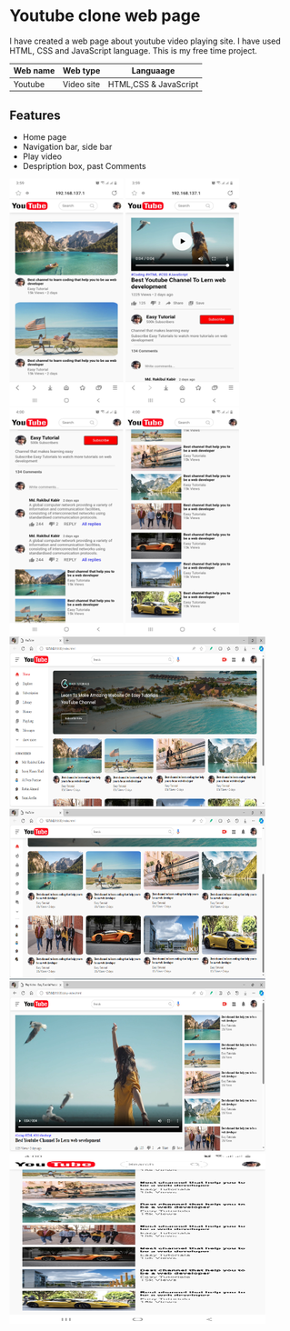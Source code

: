 # Youtube clone web page

I have created a web page about youtube video playing site. I have used HTML, CSS and JavaScript language.
This is my free time project.

| Web name | Web type | Languaage |
|-|-|-|
| Youtube | Video site | HTML,CSS & JavaScript |

## Features
- Home page
- Navigation bar, side bar
- Play video
- Despription box, past Comments

<img src ="https://github.com/fsRakib/YouTube/blob/main/assets/Screenshot_20240319-155931_Samsung%20Internet.jpg" width="200" height="400"> <img src ="https://github.com/fsRakib/YouTube/blob/main/assets/Screenshot_20240319-155950_Samsung%20Internet.jpg" width="200" height="400"> <img src ="https://github.com/fsRakib/YouTube/blob/main/assets/Screenshot_20240319-160004_Samsung%20Internet.jpg" width="200" height="400"> <img src="https://github.com/fsRakib/YouTube/blob/main/assets/Screenshot_20240319-160016_Samsung%20Internet.jpg" width="200" height="400"> <img src ="https://github.com/fsRakib/YouTube/blob/main/assets/1.png" width="450" height="300"> <img src ="https://github.com/fsRakib/YouTube/blob/main/assets/2.png" width="450" height="300"> <img src ="https://github.com/fsRakib/YouTube/blob/main/assets/3.png" width="450" height="300"> <img src ="https://github.com/fsRakib/YouTube/blob/main/assets/Screenshot_20240319-160016_Samsung%20Internet.jpg" width="450" height="300">

